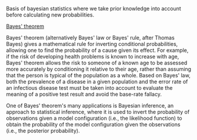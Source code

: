 Basis of bayesian statistics where we take prior knowledge into account before calculating new probabilities. 

[Bayes' theorem](https://en.wikipedia.org/wiki/Bayes%27_theorem)

Bayes' theorem (alternatively Bayes' law or Bayes' rule, after Thomas Bayes) gives a mathematical rule for inverting conditional probabilities, allowing one to find the probability of a cause given its effect. For example, if the risk of developing health problems is known to increase with age, Bayes' theorem allows the risk to someone of a known age to be assessed more accurately by conditioning it relative to their age, rather than assuming that the person is typical of the population as a whole. Based on Bayes' law, both the prevalence of a disease in a given population and the error rate of an infectious disease test must be taken into account to evaluate the meaning of a positive test result and avoid the base-rate fallacy.

One of Bayes' theorem's many applications is Bayesian inference, an approach to statistical inference, where it is used to invert the probability of observations given a model configuration (i.e., the likelihood function) to obtain the probability of the model configuration given the observations (i.e., the posterior probability).
